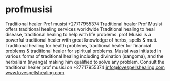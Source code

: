 # profmusisi
 Traditional healer Prof musisi +27717955374  Traditional healer Prof Musisi offers traditional healing services worldwide Traditional healing to heal disease, traditional healing to help with life problems.  prof Musisi is a powerful traditional healer with great knowledge of herbs, spells &amp; muti.  Traditional healing for health problems, traditional healer for financial problems &amp; traditional healer for spiritual problems.  Musisi was initiated in various forms of traditional healing including divination (sangoma),  and the herbalism (inyanga) making him qualified to solve any problem.  Consult the traditional healer prof musisi on +27717955374  info@lovespellshealing.com  www.lovespellshealing.com
